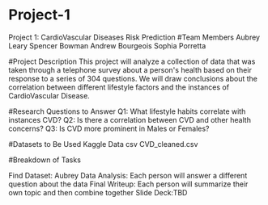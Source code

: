 # Project-1

Project 1: CardioVascular Diseases Risk Prediction
#Team Members
    Aubrey Leary
    Spencer Bowman
    Andrew Bourgeois
    Sophia Porretta

#Project Description
    This project will analyze a collection of data that was taken through a telephone survey about a person's health based on their response to a series of 304 questions. We will draw conclusions about the correlation between different lifestyle factors and the instances of CardioVascular Disease.

#Research Questions to Answer
  Q1:  What lifestyle habits correlate with instances CVD?
  Q2:  Is there a correlation between CVD and other health concerns?
  Q3:  Is CVD more prominent in Males or Females?


#Datasets to Be Used
    Kaggle Data csv
    CVD_cleaned.csv



#Breakdown of Tasks

Find Dataset: Aubrey
Data Analysis: Each person will answer a different question about the data
Final Writeup: Each person will summarize their own topic and then combine together
Slide Deck:TBD
